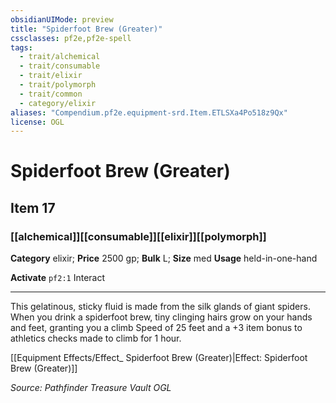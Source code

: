 ```yaml
---
obsidianUIMode: preview
title: "Spiderfoot Brew (Greater)"
cssclasses: pf2e,pf2e-spell
tags:
  - trait/alchemical
  - trait/consumable
  - trait/elixir
  - trait/polymorph
  - trait/common
  - category/elixir
aliases: "Compendium.pf2e.equipment-srd.Item.ETLSXa4Po518z9Qx"
license: OGL
---
```

# Spiderfoot Brew (Greater)
## Item 17
### [[alchemical]][[consumable]][[elixir]][[polymorph]]

**Category** elixir; 
**Price** 2500 gp; 
**Bulk** L; **Size** med
**Usage** held-in-one-hand

**Activate** `pf2:1` Interact

* * *

This gelatinous, sticky fluid is made from the silk glands of giant spiders. When you drink a spiderfoot brew, tiny clinging hairs grow on your hands and feet, granting you a climb Speed of 25 feet and a +3 item bonus to athletics checks made to climb for 1 hour.

[[Equipment Effects/Effect_ Spiderfoot Brew (Greater)|Effect: Spiderfoot Brew (Greater)]]

*Source: Pathfinder Treasure Vault*
*OGL*